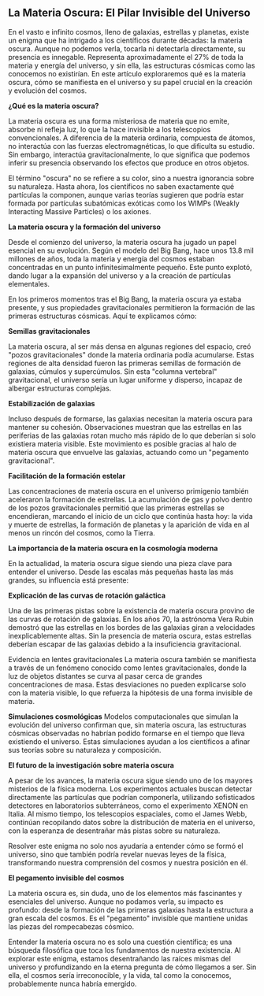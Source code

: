 ## La Materia Oscura: El Pilar Invisible del Universo
En el vasto e infinito cosmos, lleno de galaxias, estrellas y planetas, existe un enigma que ha intrigado a los científicos durante décadas: la materia oscura. Aunque no podemos verla, tocarla ni detectarla directamente, su presencia es innegable. Representa aproximadamente el 27% de toda la materia y energía del universo, y sin ella, las estructuras cósmicas como las conocemos no existirían. En este artículo exploraremos qué es la materia oscura, cómo se manifiesta en el universo y su papel crucial en la creación y evolución del cosmos.

**¿Qué es la materia oscura?**

La materia oscura es una forma misteriosa de materia que no emite, absorbe ni refleja luz, lo que la hace invisible a los telescopios convencionales. A diferencia de la materia ordinaria, compuesta de átomos, no interactúa con las fuerzas electromagnéticas, lo que dificulta su estudio. Sin embargo, interactúa gravitacionalmente, lo que significa que podemos inferir su presencia observando los efectos que produce en otros objetos.

El término "oscura" no se refiere a su color, sino a nuestra ignorancia sobre su naturaleza. Hasta ahora, los científicos no saben exactamente qué partículas la componen, aunque varias teorías sugieren que podría estar formada por partículas subatómicas exóticas como los WIMPs (Weakly Interacting Massive Particles) o los axiones.

**La materia oscura y la formación del universo**

Desde el comienzo del universo, la materia oscura ha jugado un papel esencial en su evolución. Según el modelo del Big Bang, hace unos 13.8 mil millones de años, toda la materia y energía del cosmos estaban concentradas en un punto infinitesimalmente pequeño. Este punto explotó, dando lugar a la expansión del universo y a la creación de partículas elementales.

En los primeros momentos tras el Big Bang, la materia oscura ya estaba presente, y sus propiedades gravitacionales permitieron la formación de las primeras estructuras cósmicas. Aquí te explicamos cómo:

**Semillas gravitacionales**

La materia oscura, al ser más densa en algunas regiones del espacio, creó "pozos gravitacionales" donde la materia ordinaria podía acumularse. Estas regiones de alta densidad fueron las primeras semillas de formación de galaxias, cúmulos y supercúmulos. Sin esta "columna vertebral" gravitacional, el universo sería un lugar uniforme y disperso, incapaz de albergar estructuras complejas.

**Estabilización de galaxias**

Incluso después de formarse, las galaxias necesitan la materia oscura para mantener su cohesión. Observaciones muestran que las estrellas en las periferias de las galaxias rotan mucho más rápido de lo que deberían si solo existiera materia visible. Este movimiento es posible gracias al halo de materia oscura que envuelve las galaxias, actuando como un "pegamento gravitacional".

**Facilitación de la formación estelar**

Las concentraciones de materia oscura en el universo primigenio también aceleraron la formación de estrellas. La acumulación de gas y polvo dentro de los pozos gravitacionales permitió que las primeras estrellas se encendieran, marcando el inicio de un ciclo que continúa hasta hoy: la vida y muerte de estrellas, la formación de planetas y la aparición de vida en al menos un rincón del cosmos, como la Tierra.

**La importancia de la materia oscura en la cosmología moderna**

En la actualidad, la materia oscura sigue siendo una pieza clave para entender el universo. Desde las escalas más pequeñas hasta las más grandes, su influencia está presente:

**Explicación de las curvas de rotación galáctica**

Una de las primeras pistas sobre la existencia de materia oscura provino de las curvas de rotación de galaxias. En los años 70, la astrónoma Vera Rubin demostró que las estrellas en los bordes de las galaxias giran a velocidades inexplicablemente altas. Sin la presencia de materia oscura, estas estrellas deberían escapar de las galaxias debido a la insuficiencia gravitacional.

Evidencia en lentes gravitacionales
La materia oscura también se manifiesta a través de un fenómeno conocido como lentes gravitacionales, donde la luz de objetos distantes se curva al pasar cerca de grandes concentraciones de masa. Estas desviaciones no pueden explicarse solo con la materia visible, lo que refuerza la hipótesis de una forma invisible de materia.

**Simulaciones cosmológicas**
Modelos computacionales que simulan la evolución del universo confirman que, sin materia oscura, las estructuras cósmicas observadas no habrían podido formarse en el tiempo que lleva existiendo el universo. Estas simulaciones ayudan a los científicos a afinar sus teorías sobre su naturaleza y composición.

**El futuro de la investigación sobre materia oscura**

A pesar de los avances, la materia oscura sigue siendo uno de los mayores misterios de la física moderna. Los experimentos actuales buscan detectar directamente las partículas que podrían componerla, utilizando sofisticados detectores en laboratorios subterráneos, como el experimento XENON en Italia. Al mismo tiempo, los telescopios espaciales, como el James Webb, continúan recopilando datos sobre la distribución de materia en el universo, con la esperanza de desentrañar más pistas sobre su naturaleza.

Resolver este enigma no solo nos ayudaría a entender cómo se formó el universo, sino que también podría revelar nuevas leyes de la física, transformando nuestra comprensión del cosmos y nuestra posición en él.

 **El pegamento invisible del cosmos**

La materia oscura es, sin duda, uno de los elementos más fascinantes y esenciales del universo. Aunque no podamos verla, su impacto es profundo: desde la formación de las primeras galaxias hasta la estructura a gran escala del cosmos. Es el "pegamento" invisible que mantiene unidas las piezas del rompecabezas cósmico.

Entender la materia oscura no es solo una cuestión científica; es una búsqueda filosófica que toca los fundamentos de nuestra existencia. Al explorar este enigma, estamos desentrañando las raíces mismas del universo y profundizando en la eterna pregunta de cómo llegamos a ser. Sin ella, el cosmos sería irreconocible, y la vida, tal como la conocemos, probablemente nunca habría emergido.